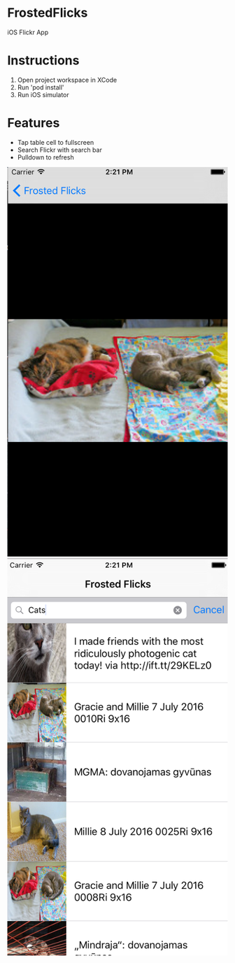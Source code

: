 # FrostedFlicks
iOS Flickr App

# Instructions
1. Open project workspace in XCode
2. Run 'pod install'
3. Run iOS simulator

# Features
* Tap table cell to fullscreen
* Search Flickr with search bar
* Pulldown to refresh

![Screenshots](./screenshots/fullscreen_screenshot.png)
![Screenshots](./screenshots/screenshot.png)
